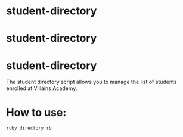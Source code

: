 # student-directory
# student-directory
# student-directory
The student directory script allows you to manage the list of students enrolled at Villains Academy. 
# How to use: 
```shell
ruby directory.rb
```
